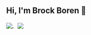 # <h2>Hi, I'm Brock Boren 👋 </h2>

<a href="https://github.com/brockthebear/github-readme-stats">
  <img align="center" src="https://github-readme-stats.vercel.app/api?username=brockthebear&show_icons=true&theme=radical&count_private=true&langs_count=10&include_all_commits=true&layout=default" />
</a>
<a href="https://github.com/brockthebear/github-readme-stats">
  <img align="center" src="https://github-readme-stats.vercel.app/api/top-langs/?username=brockthebear&show_icons=true&theme=radical&count_private=true&langs_count=6&include_all_commits=true&hide=html&layout=default" hspace='10' />
</a>
